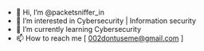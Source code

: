 - 👋 Hi, I’m @packetsniffer_in
- 👀 I’m interested in Cybersecurity | Information security
- 🌱 I’m currently learning Cybersecurity
- 📫 How to reach me [ 002dontuseme@gmail.com ]

<!---
0-invincible-0/0-invincible-0 is a ✨ special ✨ repository because its `README.md` (this file) appears on your GitHub profile.
You can click the Preview link to take a look at your changes.
--->
